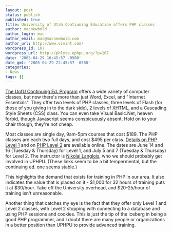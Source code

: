 ```yaml
---
layout: post
status: publish
published: true
title: University of Utah Contiuning Education offers PHP classes
author: macnewbold
author_login: mac
author_email: mac@macnewbold.com
author_url: http://www.vivint.com/
wordpress_id: 107
wordpress_url: http://phlyte.uphpu.org/?p=107
date: '2005-04-29 16:45:57 -0500'
date_gmt: '2005-04-29 22:45:57 -0500'
categories:
- News
tags: []
---
```

<p><a href="http://www.continue.utah.edu/edtech/">The UofU Continuing Ed. Program</a> offers a wide variety of computer classes, but now there's more than just Word, Excel, and "Internet Essentials". They offer two levels of PHP classes, three levels of Flash (for those of you giving in to the dark side), 2 levels of XHTML, and a Cascading Style Sheets (CSS) class. You can even take Visual Basic.Net, heaven forbid, though Javascript seems conspicuously absent. Hold on to your chair though, they're not cheap.</p>
<p>Most classes are single day, 9am-5pm courses that cost $189. The PHP classes are each two full days, and cost $495 per class. <a href="http://continue.utah.edu/edtech/fmpro?search_id===EDTEC520&term==1056">Details on PHP Level 1</a> and on <a href="http://continue.utah.edu/edtech/fmpro?search_id===EDTEC521&term==1056">PHP Level 2</a> are available online. The dates are June 14 and 16 (Tuesday & Thursday) for Level 1, and July 5 and 7 (Tuesday & Thursday) for Level 2. The instructor is <a href="http://continue.utah.edu/edtech/fmpro?-format=instructor.html&link===16036343">Nikolai Langlois</a>, who we should probably get involved in UPHPU. (These links seem to be a bit tempermental, but the continuing ed. one seems stable.)
<p>This highlights the demand that exists for training in PHP in our area. It also indicates the value that is placed on it - $1,000 for 32 hours of training puts it at $30/hour. Take off the University overhead, and $20-25/hour of training isn't unreasonable.</p>
<p>Another thing that catches my eye is the fact that they offer only Level 1 and Level 2 classes, with Level 2 stopping with connecting to a database and using PHP sessions and cookies. This is just the tip of the iceberg in  being a good PHP programmer, and I doubt there are many people or organizations in a better position than UPHPU to provide advanced training.</p>
